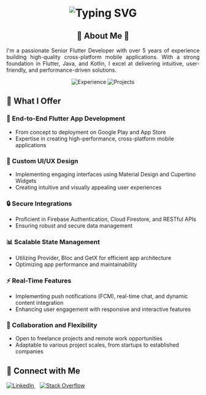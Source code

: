 <h1 align="center">
    <img src="https://readme-typing-svg.herokuapp.com?font=Fira+Code&weight=500&size=28&pause=1000&color=3B88C3&center=true&vCenter=true&random=false&width=435&lines=Hi+%F0%9F%91%8B+I'm+Bhautik+Akbari;Senior+Flutter+Developer" alt="Typing SVG" />
</h1>

<h2 align="center">🌟 About Me 🌟</h2>

<p align="justify">
I'm a passionate Senior Flutter Developer with over 5 years of experience building high-quality cross-platform mobile applications. With a strong foundation in Flutter, Java, and Kotlin, I excel at delivering intuitive, user-friendly, and performance-driven solutions.
</p>

<div align="center">
    <img src="https://img.shields.io/badge/Experience-4%2B%20Years-brightgreen?style=for-the-badge&logo=flutter&logoColor=white" alt="Experience" />
    <img src="https://img.shields.io/badge/Projects-40%2B-blue?style=for-the-badge&logo=rocket&logoColor=white" alt="Projects" />
</div>

<h2 align="left">🚀 What I Offer</h2>

<div align="left">

### 📱 End-to-End Flutter App Development
- From concept to deployment on Google Play and App Store
- Expertise in creating high-performance, cross-platform mobile applications

### 🎨 Custom UI/UX Design
- Implementing engaging interfaces using Material Design and Cupertino Widgets
- Creating intuitive and visually appealing user experiences

### 🔒 Secure Integrations
- Proficient in Firebase Authentication, Cloud Firestore, and RESTful APIs
- Ensuring robust and secure data management

### 📊 Scalable State Management
- Utilizing Provider, Bloc and GetX for efficient app architecture
- Optimizing app performance and maintainability

### ⚡ Real-Time Features
- Implementing push notifications (FCM), real-time chat, and dynamic content integration
- Enhancing user engagement with responsive and interactive features

### 💼 Collaboration and Flexibility
- Open to freelance projects and remote work opportunities
- Adaptable to various project scales, from startups to established companies

</div>

<h2 align="left">🤝 Connect with Me</h2>

<p align="left">
    <a href="https://www.linkedin.com/in/bhautik-akbari-155493224/" target="_blank">
        <img src="https://img.shields.io/badge/LinkedIn-0077B5?style=for-the-badge&logo=linkedin&logoColor=white" alt="LinkedIn"/>
    </a>
    &nbsp;&nbsp;
    <a href="https://stackoverflow.com/users/29658490/bhautik-akbari" target="_blank">
        <img src="https://img.shields.io/badge/Stack_Overflow-FE7A16?style=for-the-badge&logo=stack-overflow&logoColor=white" alt="Stack Overflow"/>
    </a>
</p>
